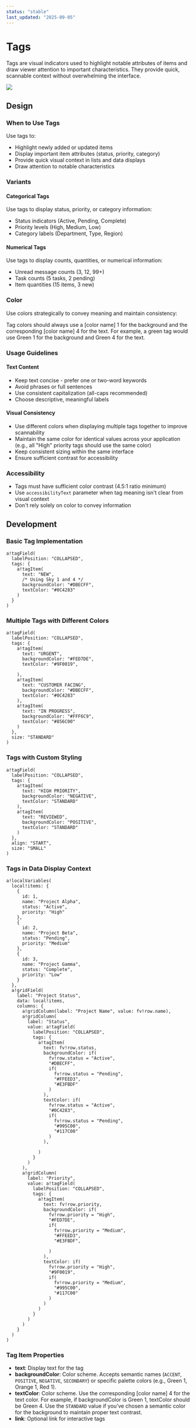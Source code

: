 ```yaml
---
status: "stable"
last_updated: "2025-09-05"
---
```


# Tags

Tags are visual indicators used to highlight notable attributes of items and draw viewer attention to important characteristics. They provide quick, scannable context without overwhelming the interface.

![](https://github.com/user-attachments/assets/d42d0727-481f-4f2c-b209-877f45ab11d1)

## Design

### When to Use Tags

Use tags to:

- Highlight newly added or updated items
- Display important item attributes (status, priority, category)
- Provide quick visual context in lists and data displays
- Draw attention to notable characteristics

### Variants

#### Categorical Tags

Use tags to display status, priority, or category information:
- Status indicators (Active, Pending, Complete)
- Priority levels (High, Medium, Low)
- Category labels (Department, Type, Region)

#### Numerical Tags
Use tags to display counts, quantities, or numerical information:

- Unread message counts (3, 12, 99+)
- Task counts (5 tasks, 2 pending)
- Item quantities (15 items, 3 new)

### Color

Use colors strategically to convey meaning and maintain consistency:

 Tag colors should always use a [color name] 1 for the background and the corresponding [color name] 4 for the text. For example, a green tag would use Green 1 for the background and Green 4 for the text.

### Usage Guidelines

#### Text Content
- Keep text concise - prefer one or two-word keywords
- Avoid phrases or full sentences
- Use consistent capitalization (all-caps recommended)
- Choose descriptive, meaningful labels

#### Visual Consistency
- Use different colors when displaying multiple tags together to improve scannability
- Maintain the same color for identical values across your application (e.g., all "High" priority tags should use the same color)
- Keep consistent sizing within the same interface
- Ensure sufficient contrast for accessibility

### Accessibility

- Tags must have sufficient color contrast (4.5:1 ratio minimum)
- Use `accessibilityText` parameter when tag meaning isn't clear from visual context
- Don't rely solely on color to convey information

## Development

### Basic Tag Implementation

```sail
a!tagField(
  labelPosition: "COLLAPSED",
  tags: {
    a!tagItem(
      text: "NEW",
      /* Using Sky 1 and 4 */
      backgroundColor: "#DBECFF",
      textColor: "#0C4283"
    )
  }
)
```

### Multiple Tags with Different Colors

```sail
a!tagField(
  labelPosition: "COLLAPSED",
  tags: {
    a!tagItem(
      text: "URGENT",
      backgroundColor: "#FED7DE",
      textColor: "#9F0019",
      
    ),
    a!tagItem(
      text: "CUSTOMER FACING",
      backgroundColor: "#DBECFF",
      textColor: "#0C4283"
    ),
    a!tagItem(
      text: "IN PROGRESS",
      backgroundColor: "#FFF6C9",
      textColor: "#856C00"
    )
  },
  size: "STANDARD"
)
```

### Tags with Custom Styling

```sail
a!tagField(
  labelPosition: "COLLAPSED",
  tags: {
    a!tagItem(
      text: "HIGH PRIORITY",
      backgroundColor: "NEGATIVE",
      textColor: "STANDARD"
    ),
    a!tagItem(
      text: "REVIEWED",
      backgroundColor: "POSITIVE",
      textColor: "STANDARD"
    )
  },
  align: "START",
  size: "SMALL"
)
```

### Tags in Data Display Context

```sail
a!localVariables(
  local!items: {
    {
      id: 1,
      name: "Project Alpha",
      status: "Active",
      priority: "High"
    },
    {
      id: 2,
      name: "Project Beta",
      status: "Pending",
      priority: "Medium"
    },
    {
      id: 3,
      name: "Project Gamma",
      status: "Complete",
      priority: "Low"
    }
  },
  a!gridField(
    label: "Project Status",
    data: local!items,
    columns: {
      a!gridColumn(label: "Project Name", value: fv!row.name),
      a!gridColumn(
        label: "Status",
        value: a!tagField(
          labelPosition: "COLLAPSED",
          tags: {
            a!tagItem(
              text: fv!row.status,
              backgroundColor: if(
                fv!row.status = "Active",
                "#DBECFF",
                if(
                  fv!row.status = "Pending",
                  "#FFEED3",
                  "#E3FBDF"
                )
              ),
              textColor: if(
                fv!row.status = "Active",
                "#0C4283",
                if(
                  fv!row.status = "Pending",
                  "#995C00",
                  "#117C00"
                )
              ),
              
            )
          }
        )
      ),
      a!gridColumn(
        label: "Priority",
        value: a!tagField(
          labelPosition: "COLLAPSED",
          tags: {
            a!tagItem(
              text: fv!row.priority,
              backgroundColor: if(
                fv!row.priority = "High",
                "#FED7DE",
                if(
                  fv!row.priority = "Medium",
                  "#FFEED3",
                  "#E3FBDF",
                  
                )
              ),
              textColor: if(
                fv!row.priority = "High",
                "#9F0019",
                if(
                  fv!row.priority = "Medium",
                  "#995C00",
                  "#117C00"
                )
              )
            )
          }
        )
      )
    }
  )
)
```

### Tag Item Properties

- **text**: Display text for the tag
- **backgroundColor**: Color scheme. Accepts semantic names (`ACCENT`, `POSITIVE`, `NEGATIVE`, `SECONDARY`) or specific palette colors (e.g., Green 1, Orange 1, Red 1).
- **textColor**: Color scheme. Use the corresponding [color name] 4 for the text color. For example, if backgroundColor is Green 1, textColor should be Green 4. Use the `STANDARD` value if you've chosen a semantic color for the background to maintain proper text contrast.
- **link**: Optional link for interactive tags

